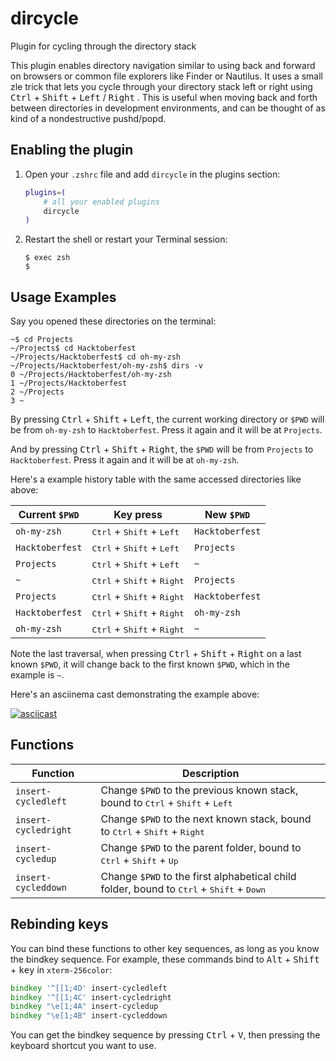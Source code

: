 # dircycle

Plugin for cycling through the directory stack

This plugin enables directory navigation similar to using back and forward on
browsers or common file explorers like Finder or Nautilus. It uses a small zle
trick that lets you cycle through your directory stack left or right using
<kbd>Ctrl</kbd> + <kbd>Shift</kbd> + <kbd>Left</kbd> / <kbd>Right</kbd> . This
is useful when moving back and forth between directories in development
environments, and can be thought of as kind of a nondestructive pushd/popd.

## Enabling the plugin

1. Open your `.zshrc` file and add `dircycle` in the plugins section:

    ```zsh
    plugins=(
    	# all your enabled plugins
    	dircycle
    )
    ```

2. Restart the shell or restart your Terminal session:

    ```console
    $ exec zsh
    $
    ```

## Usage Examples

Say you opened these directories on the terminal:

```console
~$ cd Projects
~/Projects$ cd Hacktoberfest
~/Projects/Hacktoberfest$ cd oh-my-zsh
~/Projects/Hacktoberfest/oh-my-zsh$ dirs -v
0 ~/Projects/Hacktoberfest/oh-my-zsh
1 ~/Projects/Hacktoberfest
2 ~/Projects
3 ~
```

By pressing <kbd>Ctrl</kbd> + <kbd>Shift</kbd> + <kbd>Left</kbd>, the current
working directory or `$PWD` will be from `oh-my-zsh` to `Hacktoberfest`. Press
it again and it will be at `Projects`.

And by pressing <kbd>Ctrl</kbd> + <kbd>Shift</kbd> + <kbd>Right</kbd>, the
`$PWD` will be from `Projects` to `Hacktoberfest`. Press it again and it will be
at `oh-my-zsh`.

Here's a example history table with the same accessed directories like above:

| Current `$PWD`  | Key press                                             | New `$PWD`      |
| --------------- | ----------------------------------------------------- | --------------- |
| `oh-my-zsh`     | <kbd>Ctrl</kbd> + <kbd>Shift</kbd> + <kbd>Left</kbd>  | `Hacktoberfest` |
| `Hacktoberfest` | <kbd>Ctrl</kbd> + <kbd>Shift</kbd> + <kbd>Left</kbd>  | `Projects`      |
| `Projects`      | <kbd>Ctrl</kbd> + <kbd>Shift</kbd> + <kbd>Left</kbd>  | `~`             |
| `~`             | <kbd>Ctrl</kbd> + <kbd>Shift</kbd> + <kbd>Right</kbd> | `Projects`      |
| `Projects`      | <kbd>Ctrl</kbd> + <kbd>Shift</kbd> + <kbd>Right</kbd> | `Hacktoberfest` |
| `Hacktoberfest` | <kbd>Ctrl</kbd> + <kbd>Shift</kbd> + <kbd>Right</kbd> | `oh-my-zsh`     |
| `oh-my-zsh`     | <kbd>Ctrl</kbd> + <kbd>Shift</kbd> + <kbd>Right</kbd> | `~`             |

Note the last traversal, when pressing <kbd>Ctrl</kbd> + <kbd>Shift</kbd> +
<kbd>Right</kbd> on a last known `$PWD`, it will change back to the first known
`$PWD`, which in the example is `~`.

Here's an asciinema cast demonstrating the example above:

[![asciicast](HTTPS://asciinema.org/a/204406.png)](HTTPS://asciinema.org/a/204406)

## Functions

| Function             | Description                                                                                                         |
| -------------------- | ------------------------------------------------------------------------------------------------------------------- |
| `insert-cycledleft`  | Change `$PWD` to the previous known stack, bound to <kbd>Ctrl</kbd> + <kbd>Shift</kbd> + <kbd>Left</kbd>            |
| `insert-cycledright` | Change `$PWD` to the next known stack, bound to <kbd>Ctrl</kbd> + <kbd>Shift</kbd> + <kbd>Right</kbd>               |
| `insert-cycledup`    | Change `$PWD` to the parent folder, bound to <kbd>Ctrl</kbd> + <kbd>Shift</kbd> + <kbd>Up</kbd>                     |
| `insert-cycleddown`  | Change `$PWD` to the first alphabetical child folder, bound to <kbd>Ctrl</kbd> + <kbd>Shift</kbd> + <kbd>Down</kbd> |

## Rebinding keys

You can bind these functions to other key sequences, as long as you know the
bindkey sequence. For example, these commands bind to <kbd>Alt</kbd> +
<kbd>Shift</kbd> + <kbd>key</kbd> in `xterm-256color`:

```zsh
bindkey '^[[1;4D' insert-cycledleft
bindkey '^[[1;4C' insert-cycledright
bindkey "\e[1;4A" insert-cycledup
bindkey "\e[1;4B" insert-cycleddown
```

You can get the bindkey sequence by pressing <kbd>Ctrl</kbd> + <kbd>V</kbd>,
then pressing the keyboard shortcut you want to use.
